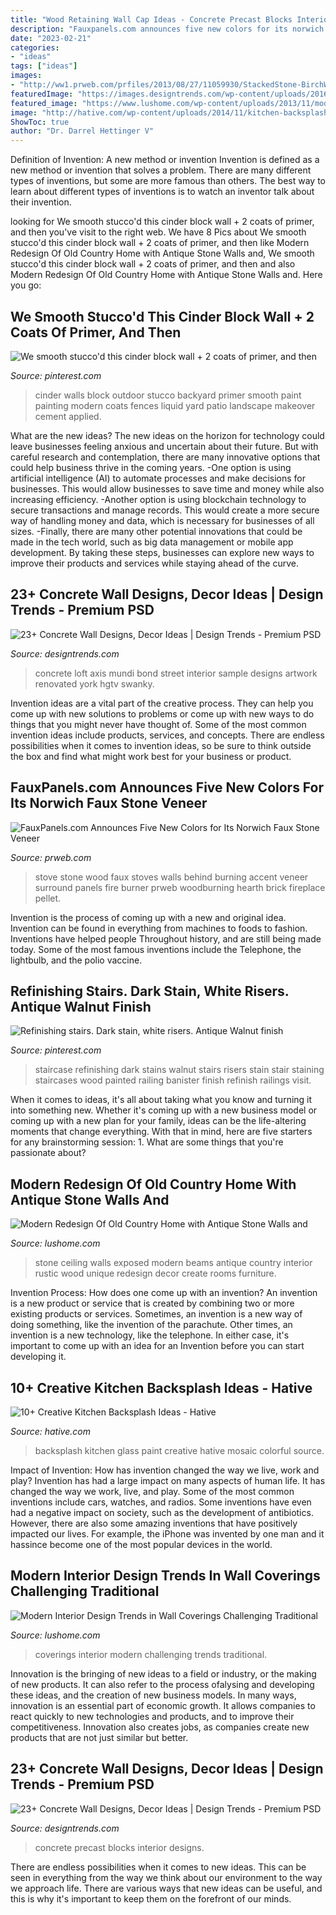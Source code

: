 ```yaml
---
title: "Wood Retaining Wall Cap Ideas - Concrete Precast Blocks Interior Designs"
description: "Fauxpanels.com announces five new colors for its norwich faux stone veneer"
date: "2023-02-21"
categories:
- "ideas"
tags: ["ideas"]
images:
- "http://ww1.prweb.com/prfiles/2013/08/27/11059930/StackedStone-BirchWood.jpg"
featuredImage: "https://images.designtrends.com/wp-content/uploads/2016/03/21104845/Precast-Concrete-Wall-Blocks.jpeg"
featured_image: "https://www.lushome.com/wp-content/uploads/2013/11/modern-interior-design-stone-walls-ceiling-beams-5.jpg"
image: "http://hative.com/wp-content/uploads/2014/11/kitchen-backsplash/7-paint-glass-for-kitchen-backsplash.jpg"
ShowToc: true
author: "Dr. Darrel Hettinger V"
---
```



Definition of Invention: A new method or invention
Invention is defined as a new method or invention that solves a problem. There are many different types of inventions, but some are more famous than others. The best way to learn about different types of inventions is to watch an inventor talk about their invention.

	

		
looking for We smooth stucco&#039;d this cinder block wall + 2 coats of primer, and then you've visit to the right web. We have 8 Pics about We smooth stucco&#039;d this cinder block wall + 2 coats of primer, and then like Modern Redesign Of Old Country Home with Antique Stone Walls and, We smooth stucco&#039;d this cinder block wall + 2 coats of primer, and then and also Modern Redesign Of Old Country Home with Antique Stone Walls and. Here you go:
		
    
## We Smooth Stucco&#039;d This Cinder Block Wall + 2 Coats Of Primer, And Then

<img loading=lazy src="https://i.pinimg.com/736x/1f/29/26/1f2926bebcc6b1df87d82886b2b8de88--cinder-block-walls-cinder-blocks.jpg" onerror="this.onerror=null;this.src='https://tse1.mm.bing.net/th?id=OIP.Emp6OQzeF6lHlVEwh_JcTQHaFh&amp;pid=15.1';" alt="We smooth stucco&#039;d this cinder block wall + 2 coats of primer, and then">

_Source: pinterest.com_

>cinder walls block outdoor stucco backyard primer smooth paint painting modern coats fences liquid yard patio landscape makeover cement applied. 

	

What are the new ideas?
The new ideas on the horizon for technology could leave businesses feeling anxious and uncertain about their future. But with careful research and contemplation, there are many innovative options that could help business thrive in the coming years. 
-One option is using artificial intelligence (AI) to automate processes and make decisions for businesses. This would allow businesses to save time and money while also increasing efficiency. 
-Another option is using blockchain technology to secure transactions and manage records. This would create a more secure way of handling money and data, which is necessary for businesses of all sizes. 
-Finally, there are many other potential innovations that could be made in the tech world, such as big data management or mobile app development. By taking these steps, businesses can explore new ways to improve their products and services while staying ahead of the curve.

    
## 23+ Concrete Wall Designs, Decor Ideas | Design Trends - Premium PSD

<img loading=lazy src="https://images.designtrends.com/wp-content/uploads/2016/03/21110235/Sample-Concrete-Wall-Ideas.jpeg" onerror="this.onerror=null;this.src='https://tse1.mm.bing.net/th?id=OIP.JrI_6i1VGdLYbbnG6_vkCwHaE8&amp;pid=15.1';" alt="23+ Concrete Wall Designs, Decor Ideas | Design Trends - Premium PSD">

_Source: designtrends.com_

>concrete loft axis mundi bond street interior sample designs artwork renovated york hgtv swanky. 

	

Invention ideas are a vital part of the creative process. They can help you come up with new solutions to problems or come up with new ways to do things that you might never have thought of. Some of the most common invention ideas include products, services, and concepts. There are endless possibilities when it comes to invention ideas, so be sure to think outside the box and find what might work best for your business or product.

    
## FauxPanels.com Announces Five New Colors For Its Norwich Faux Stone Veneer

<img loading=lazy src="http://ww1.prweb.com/prfiles/2013/08/27/11059930/StackedStone-BirchWood.jpg" onerror="this.onerror=null;this.src='https://tse4.mm.bing.net/th?id=OIP.t4wZ3bqrnnHXTqpWxmgVDQAAAA&amp;pid=15.1';" alt="FauxPanels.com Announces Five New Colors for Its Norwich Faux Stone Veneer">

_Source: prweb.com_

>stove stone wood faux stoves walls behind burning accent veneer surround panels fire burner prweb woodburning hearth brick fireplace pellet. 

	

Invention is the process of coming up with a new and original idea. Invention can be found in everything from machines to foods to fashion. Inventions have helped people Throughout history, and are still being made today. Some of the most famous inventions include the Telephone, the lightbulb, and the polio vaccine.

    
## Refinishing Stairs. Dark Stain, White Risers. Antique Walnut Finish

<img loading=lazy src="https://s-media-cache-ak0.pinimg.com/736x/84/c2/95/84c2951fbd73193c99057afb163808dc.jpg" onerror="this.onerror=null;this.src='https://tse3.mm.bing.net/th?id=OIP.xoWl1E1aebecsGTzjQYpAQHaJ3&amp;pid=15.1';" alt="Refinishing stairs. Dark stain, white risers. Antique Walnut finish">

_Source: pinterest.com_

>staircase refinishing dark stains walnut stairs risers stain stair staining staircases wood painted railing banister finish refinish railings visit. 

	

When it comes to ideas, it's all about taking what you know and turning it into something new. Whether it's coming up with a new business model or coming up with a new plan for your family, ideas can be the life-altering moments that change everything. With that in mind, here are five starters for any brainstorming session: 1. What are some things that you're passionate about?

    
## Modern Redesign Of Old Country Home With Antique Stone Walls And

<img loading=lazy src="https://www.lushome.com/wp-content/uploads/2013/11/modern-interior-design-stone-walls-ceiling-beams-5.jpg" onerror="this.onerror=null;this.src='https://tse1.mm.bing.net/th?id=OIP.O8GkCg9vsduDrOp-LKSkowHaLJ&amp;pid=15.1';" alt="Modern Redesign Of Old Country Home with Antique Stone Walls and">

_Source: lushome.com_

>stone ceiling walls exposed modern beams antique country interior rustic wood unique redesign decor create rooms furniture. 

	

Invention Process: How does one come up with an invention?
An invention is a new product or service that is created by combining two or more existing products or services. Sometimes, an invention is a new way of doing something, like the invention of the parachute. Other times, an invention is a new technology, like the telephone. In either case, it's important to come up with an idea for an Invention before you can start developing it.

    
## 10+ Creative Kitchen Backsplash Ideas - Hative

<img loading=lazy src="http://hative.com/wp-content/uploads/2014/11/kitchen-backsplash/7-paint-glass-for-kitchen-backsplash.jpg" onerror="this.onerror=null;this.src='https://tse4.mm.bing.net/th?id=OIP.3j2iT2KkUcL4bZrzt__n3QHaHa&amp;pid=15.1';" alt="10+ Creative Kitchen Backsplash Ideas - Hative">

_Source: hative.com_

>backsplash kitchen glass paint creative hative mosaic colorful source. 

	

Impact of Invention: How has invention changed the way we live, work and play?
Invention has had a large impact on many aspects of human life. It has changed the way we work, live, and play. Some of the most common inventions include cars, watches, and radios. Some inventions have even had a negative impact on society, such as the development of antibiotics. However, there are also some amazing inventions that have positively impacted our lives. For example, the iPhone was invented by one man and it hassince become one of the most popular devices in the world.

    
## Modern Interior Design Trends In Wall Coverings Challenging Traditional

<img loading=lazy src="https://www.lushome.com/wp-content/uploads/2013/05/modern-wall-design-decorating-ideas-10.jpg" onerror="this.onerror=null;this.src='https://tse4.mm.bing.net/th?id=OIP.2A-7Yu54uo7-_LyOl7c0TAHaFP&amp;pid=15.1';" alt="Modern Interior Design Trends in Wall Coverings Challenging Traditional">

_Source: lushome.com_

>coverings interior modern challenging trends traditional. 

	

Innovation is the bringing of new ideas to a field or industry, or the making of new products. It can also refer to the process ofalysing and developing these ideas, and the creation of new business models. In many ways, innovation is an essential part of economic growth. It allows companies to react quickly to new technologies and products, and to improve their competitiveness. Innovation also creates jobs, as companies create new products that are not just similar but better.

    
## 23+ Concrete Wall Designs, Decor Ideas | Design Trends - Premium PSD

<img loading=lazy src="https://images.designtrends.com/wp-content/uploads/2016/03/21104845/Precast-Concrete-Wall-Blocks.jpeg" onerror="this.onerror=null;this.src='https://tse4.mm.bing.net/th?id=OIP.b4bUoQ6f5YwBx2A1FFfNxgHaJ4&amp;pid=15.1';" alt="23+ Concrete Wall Designs, Decor Ideas | Design Trends - Premium PSD">

_Source: designtrends.com_

>concrete precast blocks interior designs. 

	

There are endless possibilities when it comes to new ideas. This can be seen in everything from the way we think about our environment to the way we approach life. There are various ways that new ideas can be useful, and this is why it's important to keep them on the forefront of our minds.

